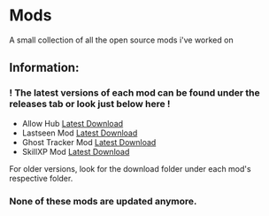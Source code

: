 # Mods
A small collection of all the open source mods i've worked on

## Information:

### ! The latest versions of each mod can be found under the releases tab or look just below here !

- Allow Hub [Latest Download](https://github.com/ddozzi/Mods/releases/tag/AH-0.0.4)
- Lastseen Mod [Latest Download](https://github.com/ddozzi/Mods/releases/tag/LS-0.0.6)
- Ghost Tracker Mod [Latest Download](https://github.com/ddozzi/Mods/releases/tag/GT-1.0.0)
- SkillXP Mod [Latest Download](https://github.com/ddozzi/Mods/releases/tag/SX-0.0.2)

For older versions, look for the download folder under each mod's respective folder. 

### None of these mods are updated anymore.


